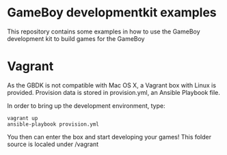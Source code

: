 GameBoy developmentkit examples
====

This repository contains some examples in how to use the GameBoy development kit to build games for the GameBoy

# Vagrant

As the GBDK is not compatible with Mac OS X, a Vagrant box with Linux is provided. Provision data is stored in provision.yml, an Ansible Playbook file.

In order to bring up the development environment, type:

```
vagrant up
ansible-playbook provision.yml
```

You then can enter the box and start developing your games! This folder source is localed under /vagrant
